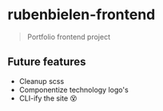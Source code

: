 # rubenbielen-frontend

> Portfolio frontend project

## Future features
- Cleanup scss
- Componentize technology logo's
- CLI-ify the site 😵
